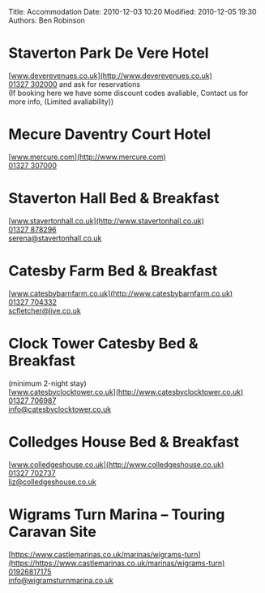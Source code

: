 Title: Accommodation
Date: 2010-12-03 10:20
Modified: 2010-12-05 19:30
Authors: Ben Robinson

# Staverton Park De Vere Hotel  
[www.deverevenues.co.uk](http://www.deverevenues.co.uk)  
[01327 302000](tel:+441327302000) and ask for reservations  
(If booking here we have some discount codes avaliable, Contact us for more info, (Limited avaliability))  

# Mecure Daventry Court Hotel 
[www.mercure.com](http://www.mercure.com)  
[01327 307000](tel:+441327307000)  

# Staverton Hall Bed & Breakfast
[www.stavertonhall.co.uk](http://www.stavertonhall.co.uk)  
[01327 878296](tel://+441327878296)  
[serena@stavertonhall.co.uk](mailto://serena@stavertonhall.co.uk)  

# Catesby Farm Bed & Breakfast
[www.catesbybarnfarm.co.uk](http://www.catesbybarnfarm.co.uk)  
[01327 704332](tel:+441327704332)  
[scfletcher@live.co.uk](mailto://scfletcher@live.co.uk)  

# Clock Tower Catesby Bed & Breakfast
(minimum 2-night stay)  
[www.catesbyclocktower.co.uk](http://www.catesbyclocktower.co.uk)  
[01327 706987](tel:+441327706987)  
[info@catesbyclocktower.co.uk](mailto://info@catesbyclocktower.co.uk)  

# Colledges House Bed & Breakfast
[www.colledgeshouse.co.uk](http://www.colledgeshouse.co.uk)  
[01327 702737](tel:+441327702737)  
[liz@colledgeshouse.co.uk](mailto://liz@colledgeshouse.co.uk)  

# Wigrams Turn Marina – Touring Caravan Site
[https://www.castlemarinas.co.uk/marinas/wigrams-turn](https://https://www.castlemarinas.co.uk/marinas/wigrams-turn)  
[01926817175](tel://01926817175)  
[info@wigramsturnmarina.co.uk](mailto://info@wigramsturnmarina.co.uk)  
